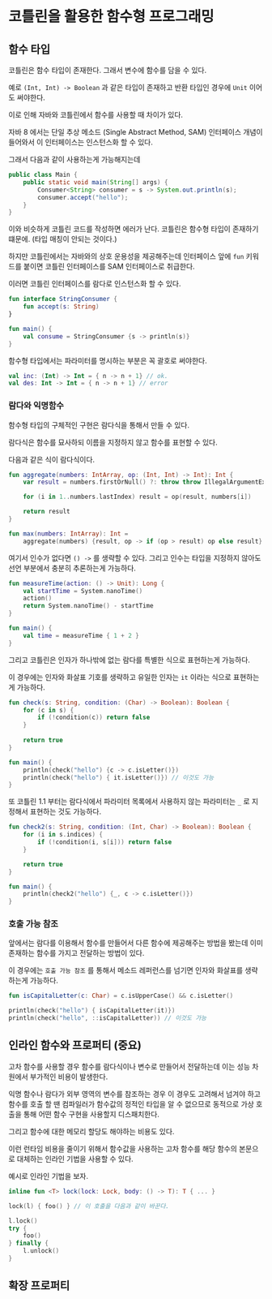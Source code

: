 # 코틀린을 활용한 함수형 프로그래밍

## 함수 타입 

코틀린은 함수 타입이 존재한다. 그래서 변수에 함수를 담을 수 있다. 

예로 `(Int, Int) -> Boolean` 과 같은 타입이 존재하고 반환 타입인 경우에 `Unit` 이어도 써야한다.   

이로 인해 자바와 코틀린에서 함수를 사용할 때 차이가 있다.

자바 8 에서는 단일 추상 메소드 (Single Abstract Method, SAM) 인터페이스 개념이 들어와서 이 인터페이스는 인스턴스화 할 수 있다. 

그래서 다음과 같이 사용하는게 가능해지는데

```java
public class Main {
    public static void main(String[] args) {
        Consumer<String> consumer = s -> System.out.println(s); 
        consumer.accept("hello");
    }
}
```

이와 비슷하게 코틀린 코드를 작성하면 에러가 난다. 코틀린은 함수형 타입이 존재하기 떄문에. (타입 매칭이 안되는 것이다.)

하지만 코틀린에서는 자바와의 상호 운용성을 제공해주는데 인터페이스 앞에 `fun` 키워드를 붙이면 코틀린 인터페이스를 SAM 인터페이스로 취급한다. 

이러면 코틀린 인터페이스를 람다로 인스턴스화 할 수 있다. 

```kotlin
fun interface StringConsumer {
    fun accept(s: String)
}

fun main() {
    val consume = StringConsumer {s -> println(s)}
}
```

함수형 타입에서는 파라미터를 명시하는 부분은 꼭 괄호로 써야한다. 

```kotlin
val inc: (Int) -> Int = { n -> n + 1} // ok.
val des: Int -> Int = { n -> n + 1} // error
```

### 람다와 익명함수 

함수형 타입의 구체적인 구현은 람다식을 통해서 만들 수 있다.

람다식은 함수를 묘사하되 이름을 지정하지 않고 함수를 표현할 수 있다.

다음과 같은 식이 람다식이다.

```kotlin
fun aggregate(numbers: IntArray, op: (Int, Int) -> Int): Int {
    var result = numbers.firstOrNull() ?: throw throw IllegalArgumentException("Empty Array")

    for (i in 1..numbers.lastIndex) result = op(result, numbers[i])

    return result
}

fun max(numbers: IntArray): Int =
    aggregate(numbers) {result, op -> if (op > result) op else result} // 람다식이 있는 부분
```

여기서 인수가 없다면 `() ->` 를 생략할 수 있다. 그리고 인수는 타입을 지정하지 않아도 선언 부분에서 충분히 추론하는게 가능하다.

```kotlin
fun measureTime(action: () -> Unit): Long {
    val startTime = System.nanoTime()
    action()
    return System.nanoTime() - startTime
}

fun main() {
    val time = measureTime { 1 + 2 }
}
```

그리고 코틀린은 인자가 하나밖에 없는 람다를 특별한 식으로 표현하는게 가능하다. 

이 경우에는 인자와 화살표 기호를 생략하고 유일한 인자는 `it` 이라는 식으로 표현하는게 가능하다.

```kotlin
fun check(s: String, condition: (Char) -> Boolean): Boolean {
    for (c in s) {
        if (!condition(c)) return false
    }
    
    return true
}

fun main() {
    println(check("hello") {c -> c.isLetter()})
    println(check("hello") { it.isLetter()}) // 이것도 가능
}
```

또 코틀린 1.1 부터는 람다식에서 파라미터 목록에서 사용하지 않는 파라미터는 `_` 로 지정해서 표현하는 것도 가능하다.

````kotlin
fun check2(s: String, condition: (Int, Char) -> Boolean): Boolean {
    for (i in s.indices) {
        if (!condition(i, s[i])) return false
    }

    return true
}

fun main() {
    println(check2("hello") {_, c -> c.isLetter()})
}
````

### 호출 가능 참조 

앞에서는 람다를 이용해서 함수를 만들어서 다른 함수에 제공해주는 방법을 봤는데 이미 존재하는 함수를 가지고 전달하는 방법이 있다.

이 경우에는 `호출 가능 참조` 를 통해서 메소드 레퍼런스를 넘기면 인자와 화살표를 생략하는게 가능하다. 

```kotlin
fun isCapitalLetter(c: Char) = c.isUpperCase() && c.isLetter()

println(check("hello") { isCapitalLetter(it)})
println(check("hello", ::isCapitalLetter)) // 이것도 가능
```

## 인라인 함수와 프로퍼티 (중요)

고차 함수를 사용할 경우 함수를 람다식이나 변수로 만들어서 전달하는데 이는 성능 차원에서 부가적인 비용이 발생한다. 

익명 함수나 람다가 외부 영역의 변수를 참조하는 경우 이 경우도 고려해서 넘겨야 하고 함수를 호출 할 땐 컴파일러가 함수값의 정적인 타입을 알 수 없으므로 동적으로 가상 호출을 통해 어떤 함수 구현을 사용할지 디스패치한다.

그리고 함수에 대한 메모리 할당도 해야하는 비용도 있다. 

이런 런타임 비용을 줄이기 위해서 함수값을 사용하는 고차 함수를 해당 함수의 본문으로 대체하는 인라인 기법을 사용할 수 있다.

예시로 인라인 기법을 보자.
```kotlin
inline fun <T> lock(lock: Lock, body: () -> T): T { ... }

lock(l) { foo() } // 이 호출을 다음과 같이 바꾼다.

l.lock()
try {
    foo()
} finally {
    l.unlock()
}
```

## 확장 프로퍼티 



